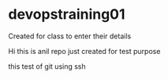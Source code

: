 # devopstraining01
Created for class to enter their details

Hi this is anil repo just created for test purpose 

this test of git using ssh
